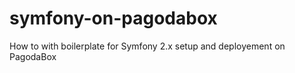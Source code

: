 symfony-on-pagodabox
====================

How to with boilerplate for Symfony 2.x setup and deployement on PagodaBox

